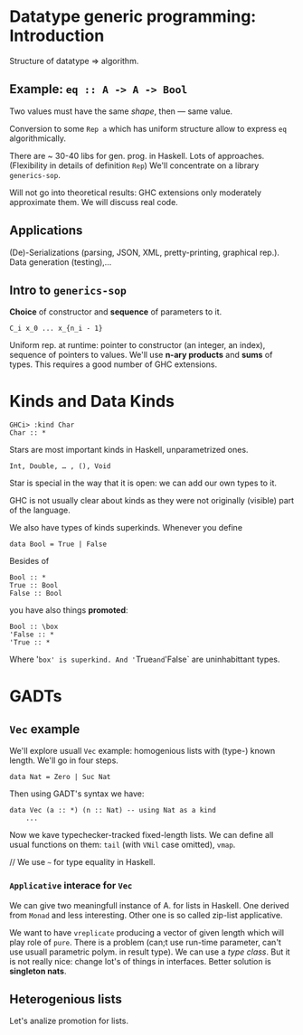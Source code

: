 # Datatype generic programming: Introduction

Structure of datatype => algorithm.

## Example: `eq :: A -> A -> Bool`

Two values must have the same _shape_, then — same value.

Conversion to some `Rep a` which has uniform structure allow to
express `eq` algorithmically.

There are ~ 30-40 libs for gen. prog. in Haskell. Lots of approaches.
(Flexibility in details of definition `Rep`)
We'll concentrate on a library `generics-sop`.

Will not go into theoretical results: GHC extensions only moderately
approximate them. We will discuss real code.

## Applications

(De)-Serializations (parsing, JSON, XML, pretty-printing, graphical rep.).
Data generation (testing),…

## Intro to `generics-sop`

**Choice** of constructor and **sequence** of parameters to it.

    C_i x_0 ... x_{n_i - 1}

Uniform rep. at runtime: pointer to constructor (an integer, an index),
sequence of pointers to values. We'll use **n-ary products** and **sums** of types.
This requires a good number of GHC extensions.

# Kinds and Data Kinds

    GHCi> :kind Char
    Char :: *

Stars are most important kinds in Haskell, unparametrized ones.

    Int, Double, … , (), Void

Star is special in the way that it is open: we can add our own types to
it.

GHC is not usually clear about kinds as they were not originally
(visible) part of the language.

We also have types of kinds ­superkinds. Whenever you define

    data Bool = True | False

Besides of

    Bool :: *
    True :: Bool
    False :: Bool

you have also things **promoted**:

    Bool :: \box
    'False :: *
    'True :: *

Where '`box' is superkind. And '`True` and `'False` are uninhabittant
types.

# GADTs

## `Vec` example

We'll explore usuall `Vec` example: homogenious lists with (type-) known
length. We'll go in four steps.

    data Nat = Zero | Suc Nat

Then using GADT's syntax we have:

    data Vec (a :: *) (n :: Nat) -- using Nat as a kind
        ...

Now we kave typechecker-tracked fixed-length lists. We can define all
usual functions on them: `tail` (with `VNil` case omitted), `vmap`.

// We use `~` for type equality in Haskell.

### `Applicative` interace for `Vec`

We can give two meaningfull instance of A. for lists in Haskell.
One derived from `Monad` and less interesting. Other one is so called
zip-list applicative.

We want to have `vreplicate` producing a vector of given length
which will play role of `pure`. There
is a problem (can;t use run-time parameter, can't use usuall
parametric polym. in result type). We can use a *type class*. But it is not really
nice: change lot's of things in interfaces. Better solution is
**singleton nats**.

## Heterogenious lists

Let's analize promotion for lists.

